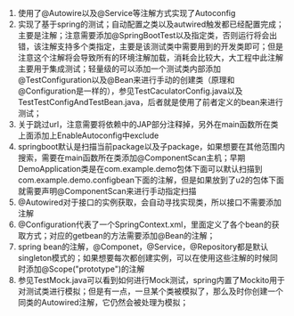 1. 使用了@Autowire以及@Service等注解方式实现了Autoconfig
2. 实现了基于spring的测试；自动配置之类以及autwired触发都已经配置完成；主要是注解；注意需要添加@SpringBootTest以及指定类，否则运行将会出错，该注解支持多个类指定，主要是该测试类中需要用到的开发类即可；但是注意这个注解将会导致所有的环境注解加载，消耗会比较大，大工程中此注解主要用于集成测试；轻量级的可以添加一个测试类内部添加@TestConfiguration以及@Bean来进行手动的创建类（原理和@Configuration是一样的），参见TestCaculatorConfig.java以及TestTestConfigAndTestBean.java，后者就是使用了前者定义的bean来进行测试；
3. 关于跳过url，注意需要将依赖中的JAP部分注释掉，另外在main函数所在类上面添加上EnableAutoconfig中exclude
4. springboot默认是扫描当前package以及子package，如果想要在其他范围内搜索，需要在main函数所在类添加@ComponentScan主机；早期DemoApplication类是在com.example.demo包体下面可以默认扫描到com.example.demo.configbean下面的注解，但是如果放到了u2的包体下面就需要声明@ComponentScan来进行手动指定扫描
5. @Autowired对于接口的实例获取，会自动寻找实现类，所以接口不需要添加注解
6. @Configuration代表了一个SpringContext.xml，里面定义了各个bean的获取方式；对应的getbean的方法需要添加@Bean的注解；
7. spring bean的注解，@Componet，@Service，@Repository都是默认singleton模式的；如果想要每次都创建实例，可以在使用这些注解的时候同时添加@Scope("prototype")的注解
8. 参见TestMock.java可以看到如何进行Mock测试，spring内置了Mockito用于对测试类进行模拟；但是有一点，一旦某个类被模拟了，那么及时你创建一个同类的Autowired注解，它仍然会被处理为模拟；



